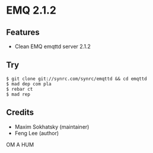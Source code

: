 EMQ 2.1.2
=========

Features
--------

* Clean EMQ emqttd server 2.1.2

Try
---

```shell
$ git clone git://synrc.com/synrc/emqttd && cd emqttd
$ mad dep com pla
$ rebar ct
$ mad rep
```

Credits
-------

* Maxim Sokhatsky (maintainer)
* Feng Lee (author)

OM A HUM
